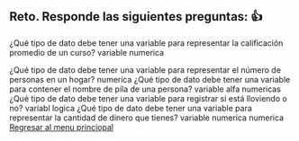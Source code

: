 ## Reto. Responde las siguientes preguntas: 👍
¿Qué tipo de dato debe tener una variable para representar la calificación promedio de un
curso? variable numerica 

¿Qué tipo de dato debe tener una variable para representar el número de personas en un
hogar?
numerica
¿Qué tipo de dato debe tener una variable para contener el nombre de pila de una persona?
variable alfa numericas 
¿Qué tipo de dato debe tener una variable para registrar si está lloviendo o no?
variabl logica 
¿Qué tipo de dato debe tener una variable para representar la cantidad de dinero que
tienes?
variable numerica 
numerica 
[Regresar al menu princiopal](https://github.com/escuelaDeCodigoMargaritaMaza/escuela_de_codigo/tree/main/PENSAMIENTO_COMPUTACIONAL)

